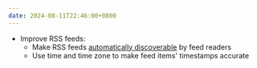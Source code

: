 ```yaml
---
date: 2024-08-11T22:46:00+0800
---
```


* Improve RSS feeds:
    * Make RSS feeds [automatically discoverable](https://blog.jim-nielsen.com/2021/automatically-discoverable-rss-feeds/) by feed readers
    * Use time and time zone to make feed items' timestamps accurate